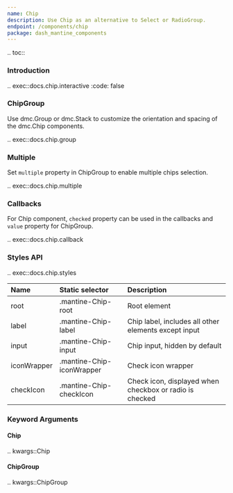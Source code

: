 ```yaml
---
name: Chip
description: Use Chip as an alternative to Select or RadioGroup.
endpoint: /components/chip
package: dash_mantine_components
---
```


.. toc::

### Introduction

.. exec::docs.chip.interactive
    :code: false

### ChipGroup

Use dmc.Group or dmc.Stack to customize the orientation and spacing of the dmc.Chip components.

.. exec::docs.chip.group

### Multiple

Set `multiple` property in ChipGroup to enable multiple chips selection.

.. exec::docs.chip.multiple

### Callbacks

For Chip component, `checked` property can be used in the callbacks and `value` property for ChipGroup.

.. exec::docs.chip.callback

### Styles API

.. exec::docs.chip.styles

| Name        | Static selector           | Description                                             |
|:------------|:--------------------------|:--------------------------------------------------------|
| root        | .mantine-Chip-root        | Root element                                            |
| label       | .mantine-Chip-label       | Chip label, includes all other elements except input    |
| input       | .mantine-Chip-input       | Chip input, hidden by default                           |
| iconWrapper | .mantine-Chip-iconWrapper | Check icon wrapper                                      |
| checkIcon   | .mantine-Chip-checkIcon   | Check icon, displayed when checkbox or radio is checked |

### Keyword Arguments

#### Chip

.. kwargs::Chip

#### ChipGroup

.. kwargs::ChipGroup
